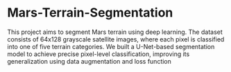 # Mars-Terrain-Segmentation
This project aims to segment Mars terrain using deep learning. The dataset consists of 64x128 grayscale satellite images, where each pixel is classified into one of five terrain categories. We built a U-Net-based segmentation model to achieve precise pixel-level classification, improving its generalization using data augmentation and loss function
